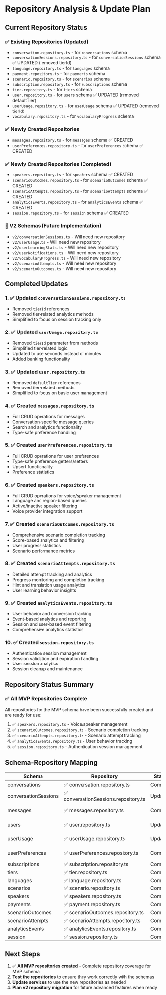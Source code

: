 # Repository Analysis & Update Plan

## Current Repository Status

### ✅ Existing Repositories (Updated)
- `conversation.repository.ts` - for `conversations` schema
- `conversationSessions.repository.ts` - for `conversationSessions` schema ✅ UPDATED (removed tierId)
- `language.repository.ts` - for `languages` schema
- `payment.repository.ts` - for `payments` schema
- `scenario.repository.ts` - for `scenarios` schema
- `subscription.repository.ts` - for `subscriptions` schema
- `tier.repository.ts` - for `tiers` schema
- `user.repository.ts` - for `users` schema ✅ UPDATED (removed defaultTier)
- `userUsage.repository.ts` - for `userUsage` schema ✅ UPDATED (removed tierId)
- `vocabulary.repository.ts` - for `vocabularyProgress` schema

### ✅ Newly Created Repositories
- `messages.repository.ts` - for `messages` schema ✅ CREATED
- `userPreferences.repository.ts` - for `userPreferences` schema ✅ CREATED

### ✅ Newly Created Repositories (Completed)
- `speakers.repository.ts` - for `speakers` schema ✅ CREATED
- `scenarioOutcomes.repository.ts` - for `scenarioOutcomes` schema ✅ CREATED
- `scenarioAttempts.repository.ts` - for `scenarioAttempts` schema ✅ CREATED
- `analyticsEvents.repository.ts` - for `analyticsEvents` schema ✅ CREATED
- `session.repository.ts` - for `session` schema ✅ CREATED

### 🔄 V2 Schemas (Future Implementation)
- `v2/conversationSessions.ts` - Will need new repository
- `v2/userUsage.ts` - Will need new repository
- `v2/userLearningStats.ts` - Will need new repository
- `v2/userNotifications.ts` - Will need new repository
- `v2/vocabularyProgress.ts` - Will need new repository
- `v2/scenarioAttempts.ts` - Will need new repository
- `v2/scenarioOutcomes.ts` - Will need new repository

## Completed Updates

### 1. ✅ Updated `conversationSessions.repository.ts`
- Removed `tierId` references
- Removed tier-related analytics methods
- Simplified to focus on session tracking only

### 2. ✅ Updated `userUsage.repository.ts`
- Removed `tierId` parameter from methods
- Simplified tier-related logic
- Updated to use seconds instead of minutes
- Added banking functionality

### 3. ✅ Updated `user.repository.ts`
- Removed `defaultTier` references
- Removed tier-related methods
- Simplified to focus on basic user management

### 4. ✅ Created `messages.repository.ts`
- Full CRUD operations for messages
- Conversation-specific message queries
- Search and analytics functionality
- Type-safe preference handling

### 5. ✅ Created `userPreferences.repository.ts`
- Full CRUD operations for user preferences
- Type-safe preference getters/setters
- Upsert functionality
- Preference statistics

### 6. ✅ Created `speakers.repository.ts`
- Full CRUD operations for voice/speaker management
- Language and region-based queries
- Active/inactive speaker filtering
- Voice provider integration support

### 7. ✅ Created `scenarioOutcomes.repository.ts`
- Comprehensive scenario completion tracking
- Score-based analytics and filtering
- User progress statistics
- Scenario performance metrics

### 8. ✅ Created `scenarioAttempts.repository.ts`
- Detailed attempt tracking and analytics
- Progress monitoring and completion tracking
- Hint and translation usage analytics
- User learning behavior insights

### 9. ✅ Created `analyticsEvents.repository.ts`
- User behavior and conversion tracking
- Event-based analytics and reporting
- Session and user-based event filtering
- Comprehensive analytics statistics

### 10. ✅ Created `session.repository.ts`
- Authentication session management
- Session validation and expiration handling
- User session analytics
- Session cleanup and maintenance

## Repository Status Summary

### ✅ All MVP Repositories Complete
All repositories for the MVP schema have been successfully created and are ready for use:

1. ✅ `speakers.repository.ts` - Voice/speaker management
2. ✅ `scenarioOutcomes.repository.ts` - Scenario completion tracking
3. ✅ `scenarioAttempts.repository.ts` - Scenario attempt tracking
4. ✅ `analyticsEvents.repository.ts` - User behavior tracking
5. ✅ `session.repository.ts` - Authentication session management

## Schema-Repository Mapping

| Schema | Repository | Status | Notes |
|--------|------------|---------|-------|
| conversations | ✅ conversation.repository.ts | Complete | |
| conversationSessions | ✅ conversationSessions.repository.ts | Updated | Removed tierId |
| messages | ✅ messages.repository.ts | Complete | Newly created |
| users | ✅ user.repository.ts | Updated | Removed defaultTier |
| userUsage | ✅ userUsage.repository.ts | Updated | Removed tierId |
| userPreferences | ✅ userPreferences.repository.ts | Complete | Newly created |
| subscriptions | ✅ subscription.repository.ts | Complete | |
| tiers | ✅ tier.repository.ts | Complete | |
| languages | ✅ language.repository.ts | Complete | |
| scenarios | ✅ scenario.repository.ts | Complete | |
| speakers | ✅ speakers.repository.ts | Complete | |
| payments | ✅ payment.repository.ts | Complete | |
| scenarioOutcomes | ✅ scenarioOutcomes.repository.ts | Complete | |
| scenarioAttempts | ✅ scenarioAttempts.repository.ts | Complete | |
| analyticsEvents | ✅ analyticsEvents.repository.ts | Complete | |
| session | ✅ session.repository.ts | Complete | |

## Next Steps

1. ✅ **All MVP repositories created** - Complete repository coverage for MVP schema
2. **Test the repositories** to ensure they work correctly with the schemas
3. **Update services** to use the new repositories as needed
4. **Plan v2 repository migration** for future advanced features when ready
